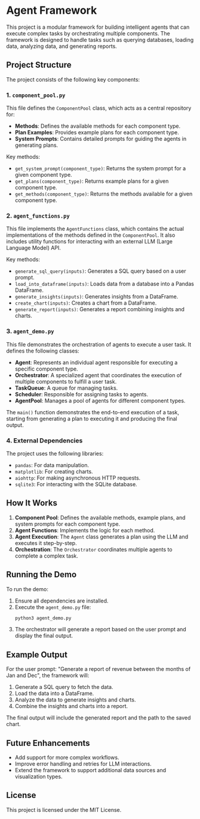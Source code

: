 # Agent Framework

This project is a modular framework for building intelligent agents that can execute complex tasks by orchestrating multiple components. The framework is designed to handle tasks such as querying databases, loading data, analyzing data, and generating reports.

## Project Structure

The project consists of the following key components:

### 1. `component_pool.py`
This file defines the `ComponentPool` class, which acts as a central repository for:
- **Methods**: Defines the available methods for each component type.
- **Plan Examples**: Provides example plans for each component type.
- **System Prompts**: Contains detailed prompts for guiding the agents in generating plans.

Key methods:
- `get_system_prompt(component_type)`: Returns the system prompt for a given component type.
- `get_plans(component_type)`: Returns example plans for a given component type.
- `get_methods(component_type)`: Returns the methods available for a given component type.

### 2. `agent_functions.py`
This file implements the `AgentFunctions` class, which contains the actual implementations of the methods defined in the `ComponentPool`. It also includes utility functions for interacting with an external LLM (Large Language Model) API.

Key methods:
- `generate_sql_query(inputs)`: Generates a SQL query based on a user prompt.
- `load_into_dataframe(inputs)`: Loads data from a database into a Pandas DataFrame.
- `generate_insights(inputs)`: Generates insights from a DataFrame.
- `create_chart(inputs)`: Creates a chart from a DataFrame.
- `generate_report(inputs)`: Generates a report combining insights and charts.

### 3. `agent_demo.py`
This file demonstrates the orchestration of agents to execute a user task. It defines the following classes:
- **Agent**: Represents an individual agent responsible for executing a specific component type.
- **Orchestrator**: A specialized agent that coordinates the execution of multiple components to fulfill a user task.
- **TaskQueue**: A queue for managing tasks.
- **Scheduler**: Responsible for assigning tasks to agents.
- **AgentPool**: Manages a pool of agents for different component types.

The `main()` function demonstrates the end-to-end execution of a task, starting from generating a plan to executing it and producing the final output.

### 4. External Dependencies
The project uses the following libraries:
- `pandas`: For data manipulation.
- `matplotlib`: For creating charts.
- `aiohttp`: For making asynchronous HTTP requests.
- `sqlite3`: For interacting with the SQLite database.

## How It Works

1. **Component Pool**: Defines the available methods, example plans, and system prompts for each component type.
2. **Agent Functions**: Implements the logic for each method.
3. **Agent Execution**: The `Agent` class generates a plan using the LLM and executes it step-by-step.
4. **Orchestration**: The `Orchestrator` coordinates multiple agents to complete a complex task.

## Running the Demo

To run the demo:
1. Ensure all dependencies are installed.
2. Execute the `agent_demo.py` file:
   ```bash
   python3 agent_demo.py
   ```
3. The orchestrator will generate a report based on the user prompt and display the final output.

## Example Output

For the user prompt: "Generate a report of revenue between the months of Jan and Dec", the framework will:
1. Generate a SQL query to fetch the data.
2. Load the data into a DataFrame.
3. Analyze the data to generate insights and charts.
4. Combine the insights and charts into a report.

The final output will include the generated report and the path to the saved chart.

## Future Enhancements

- Add support for more complex workflows.
- Improve error handling and retries for LLM interactions.
- Extend the framework to support additional data sources and visualization types.

## License

This project is licensed under the MIT License.
